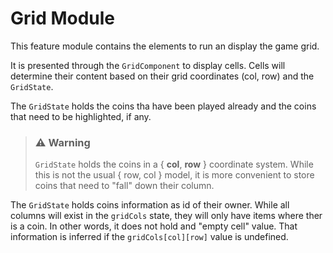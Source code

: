# Grid Module

This feature module contains the elements to run an display the game grid.

It is presented through the `GridComponent` to display cells. Cells will determine their content based on their grid coordinates (col, row) and the `GridState`.

The `GridState` holds the coins tha have been played already and the coins that need to be highlighted, if any.

> ### ⚠ Warning
>
> `GridState` holds the coins in a { **col**, **row** } coordinate system. While this is not the usual { row, col } model, it is more convenient to store coins that need to "fall" down their column.

The `GridState` holds coins information as id of their owner. While all columns will exist in the `gridCols` state, they will only have items where ther is a coin. In other words, it does not hold and "empty cell" value. That information is inferred if the `gridCols[col][row]` value is undefined.
